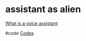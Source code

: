 # assistant as alien

[What is a voice assistant](output/themes/What%20is%20a%20voice%20assistant.md)

#code [Codes](output/codes/Codes.md)